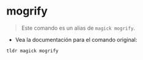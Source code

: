 # mogrify

> Este comando es un alias de `magick mogrify`.

- Vea la documentación para el comando original:

`tldr magick mogrify`
